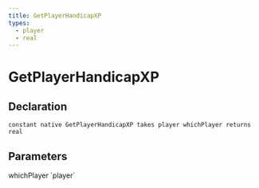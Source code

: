 ```yaml
---
title: GetPlayerHandicapXP
types:
  - player
  - real
---
```


# GetPlayerHandicapXP

## Declaration

```
constant native GetPlayerHandicapXP takes player whichPlayer returns real
```

## Parameters
<dl>
  <dt>whichPlayer `player`</dt>
  <dd></dd>
</dl>